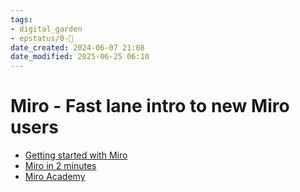 ```yaml
---
tags: 
- digital_garden
- epstatus/0-🌰
date_created: 2024-06-07 21:08
date_modified: 2025-06-25 06:10
---
```

# Miro - Fast lane intro to new Miro users

+ [Getting started with Miro](https://vimeo.com/318988801)
+ [Miro in 2 minutes](https://vimeo.com/688857715)
+ [Miro Academy](https://academy.miro.com/)

